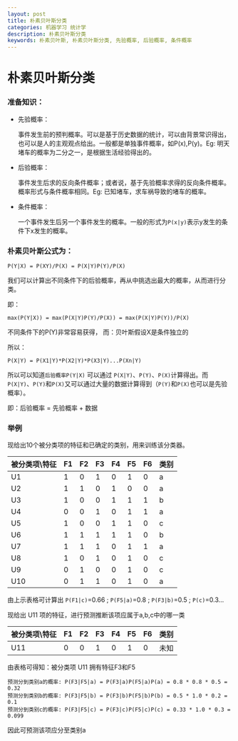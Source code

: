 ```yaml
---
layout: post
title: 朴素贝叶斯分类
categories: 机器学习 统计学
description: 朴素贝叶斯分类
keywords: 朴素贝叶斯, 朴素贝叶斯分类, 先验概率, 后验概率, 条件概率
---
```


# 朴素贝叶斯分类
### 准备知识：

* 先验概率：

    事件发生前的预判概率。可以是基于历史数据的统计，可以由背景常识得出，也可以是人的主观观点给出。一般都是单独事件概率，如P(x),P(y)。Eg: 明天堵车的概率为二分之一，是根据生活经验得出的。

* 后验概率：

    事件发生后求的反向条件概率；或者说，基于先验概率求得的反向条件概率。概率形式与条件概率相同。Eg: 已知堵车，求车祸导致的堵车的概率。

* 条件概率：

    一个事件发生后另一个事件发生的概率。一般的形式为`P(x|y)`表示y发生的条件下x发生的概率。

### 朴素贝叶斯公式为：

```
P(Y|X) = P(XY)/P(X) = P(X|Y)P(Y)/P(X)
```

我们可以计算出不同条件下的后验概率，再从中挑选出最大的概率，从而进行分类。

即：

```
max(P(Y|X)) = max(P(X|Y)P(Y)/P(X)) = max(P(X|Y)P(Y))/P(X)
```

不同条件下的P(Y)非常容易获得，
而：贝叶斯假设X是条件独立的

所以：

```
P(X|Y) = P(X1|Y)*P(X2|Y)*P(X3|Y)...P(Xn|Y)
```

所以可以知道`后验概率P(Y|X)` 可以通过 `P(X|Y)`、`P(Y)`、`P(X)`计算得出。而`P(X|Y)`、`P(Y)`和`P(X)`又可以通过大量的数据计算得到（`P(Y)`和`P(X)`也可以是先验概率）。

即：后验概率 = 先验概率 + 数据

### 举例

现给出10个被分类项的特征和已确定的类别，用来训练该分类器。

| 被分类项\特征  | F1  |  F2 | F3  | F4  | F5  | F6  | 类别  |
|---|---|---|---|---|---|---|---|
| U1  | 1  | 0 | 1  | 0  |  1 |  0 |  a |
| U2  | 1  | 1 | 0  | 1  |  0 |  0 |  a |
| U3  | 1  | 0 | 0  | 1  |  1 |  1 |  b |
| U4  | 0  | 0 | 1  | 0  |  1 |  1 |  a |
| U5  | 1  | 0 | 0  | 1  |  1 |  0 |  c |
| U6  | 1  | 1 | 1  | 1  |  1 |  0 |  b |
| U7  | 1  | 1 | 1  | 0  |  1 |  1 |  a |
| U8  | 1  | 0 | 1  | 0  |  1 |  0 |  c |
| U9  | 0  | 1 | 0  | 0  |  1 |  0 |  c |
| U10  | 0  | 1 | 1 | 0  |  1 |  0 |  a |

由上示表格可计算出 `P(F1|c)`=0.66 ; `P(F5|a)`=0.8 ; `P(F3|b)`=0.5 ; `P(c)`=0.3…

现给出 U11 项的特征，进行预测推断该项应属于a,b,c中的哪一类

| 被分类项\特征  | F1  |  F2 | F3  | F4  | F5  | F6  | 类别  |
|---|---|---|---|---|---|---|---|
| U11  | 0  | 0 | 1  | 0  |  1 |  0 |  未知 |

由表格可得知：被分类项 U11 拥有特征F3和F5

```
预测分到类别a的概率: P(F3|F5|a) = P(F3|a)P(F5|a)P(a) = 0.8 * 0.8 * 0.5 = 0.32
预测分到类别b的概率: P(F3|F5|b) = P(F3|b)P(F5|b)P(b) = 0.5 * 1.0 * 0.2 = 0.1
预测分到类别c的概率: P(F3|F5|c) = P(F3|c)P(F5|c)P(c) = 0.33 * 1.0 * 0.3 = 0.099
```

因此可预测该项应分至类别a